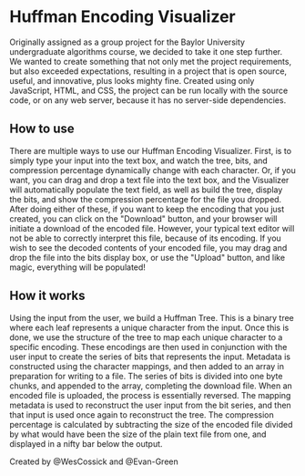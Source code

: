 # Huffman Encoding Visualizer
Originally assigned as a group project for the Baylor University undergraduate algorithms course, we decided to take it one step further. We wanted to create something that not only met the project requirements, but also exceeded expectations, resulting in a project that is open source, useful, and innovative, plus looks mighty fine. Created using only JavaScript, HTML, and CSS, the project can be run locally with the source code, or on any web server, because it has no server-side dependencies.

## How to use
There are multiple ways to use our Huffman Encoding Visualizer. First, is to simply type your input into the text box, and watch the tree, bits, and compression percentage dynamically change with each character. Or, if you want, you can drag and drop a text file into the text box, and the Visualizer will automatically populate the text field, as well as build the tree, display the bits, and show the compression percentage for the file you dropped. After doing either of these, if you want to keep the encoding that you just created, you can click on the "Download" button, and your browser will initiate a download of the encoded file. However, your typical text editor will not be able to correctly interpret this file, because of its encoding. If you wish to see the decoded contents of your encoded file, you may drag and drop the file into the bits display box, or use the "Upload" button, and like magic, everything will be populated!

## How it works
Using the input from the user, we build a Huffman Tree. This is a binary tree where each leaf represents a unique character from the input. Once this is done, we use the structure of the tree to map each unique character to a specific encoding. These encodings are then used in conjunction with the user input to create the series of bits that represents the input. Metadata is constructed using the character mappings, and then added to an array in preparation for writing to a file. The series of bits is divided into one byte chunks, and appended to the array, completing the download file. When an encoded file is uploaded, the process is essentially reversed. The mapping metadata is used to reconstruct the user input from the bit series, and then that input is used once again to reconstruct the tree. The compression percentage is calculated by subtracting the size of the encoded file divided by what would have been the size of the plain text file from one, and displayed in a nifty bar below the output.

Created by @WesCossick and @Evan-Green
